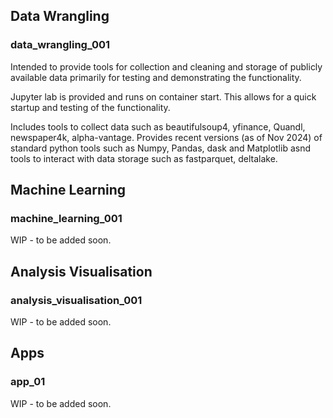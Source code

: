 ## Data Wrangling

### data_wrangling_001

Intended to provide tools for collection and cleaning and storage of publicly available data primarily for testing and demonstrating the functionality.

Jupyter lab is provided and runs on container start.  This allows for a quick startup and testing of the functionality.

Includes tools to collect data such as beautifulsoup4, yfinance, Quandl, newspaper4k, alpha-vantage. Provides recent versions (as of Nov 2024) of standard python tools such as Numpy, Pandas, dask and Matplotlib asnd tools to interact with data storage such as fastparquet, deltalake.





## Machine Learning

### machine_learning_001

WIP - to be added soon.



## Analysis Visualisation

### analysis_visualisation_001

WIP - to be added soon.



## Apps

### app_01
WIP - to be added soon.